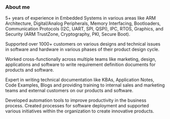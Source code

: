 ### About me

5+ years of experience in Embedded Systems in various areas like ARM Architecture, Digital/Analog Peripherals, Memory Interfacing, Bootloaders, Communication Protocols (I2C, UART, SPI, QSPI), IPC, RTOS, Graphics, and Security (ARM TrustZone, Cryptography, PKI, Secure Boot).

Supported over 1000+ customers on various designs and technical issues in software and hardware in various phases of their product design cycle. 

Worked cross-functionally across multiple teams like marketing, design, applications and software to write requirement definition documents for products and software.

Expert in writing technical documentation like KBAs, Application Notes, Code Examples, Blogs and providing training to internal sales and marketing teams and external customers on our products and software. 

Developed automation tools to improve productivity in the business process. Created processes for software deployment and supported various initiatives within the organization to create innovative products.
